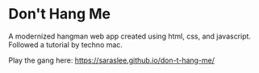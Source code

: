 # Don't Hang Me 
A modernized hangman web app created using html, css, and javascript.   
Followed a tutorial by techno mac.  

Play the gang here:
https://saraslee.github.io/don-t-hang-me/
